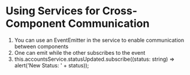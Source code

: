 # Using Services for Cross-Component Communication
01. You can use an EventEmitter in the service to enable communication between components
02. One can emit while the other subscribes to the event
03. this.accountsService.statusUpdated.subscribe((status: string) => alert('New Status: ' + status));